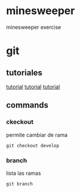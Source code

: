 # minesweeper
minesweeper exercise



# git

## tutoriales

[tutorial](https://www.diegocmartin.com/tutorial-git/)
[tutorial](https://rogerdudler.github.io/git-guide/index.es.html)
[tutorial](https://www.ionos.es/digitalguide/paginas-web/desarrollo-web/tutorial-de-git/)

## commands

### ckeckout
permite cambiar de rama
~~~
git checkout develop
~~~

### branch
lista las ramas
~~~
git branch
~~~
